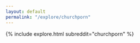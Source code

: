 ```yaml
---
layout: default
permalink: "/explore/churchporn"
---
```


{% include explore.html subreddit="churchporn" %}
